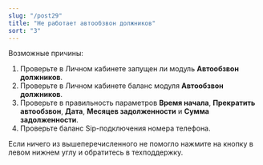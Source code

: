 ```yaml
---
slug: "/post29"
title: "Не работает автообзвон должников"
sort: "3"
---
```


Возможные причины:  
1. Проверьте в Личном кабинете запущен ли модуль **Автообзвон должников**.  
2. Проверьте в Личном кабинете баланс модуля **Автообзвон должников**.  
3. Проверьте в правильность параметров **Время начала**, **Прекратить автообзвон**, **Дата**, **Месяцев задолженности** и **Сумма задолженности**.  
4. Проверьте баланс Sip-подключения номера телефона.  

Если ничего из вышеперечисленного не помогло нажмите на кнопку в левом нижнем углу и обратитесь в техподдержку.